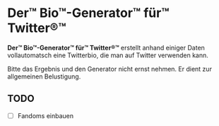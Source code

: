# Der™ Bio™-Generator™ für™ Twitter®™

**Der™ Bio™-Generator™ für™ Twitter®™** erstellt anhand einiger Daten vollautomatsch eine
Twitterbio, die man auf Twitter verwenden kann.

Bitte das Ergebnis und den Generator nicht ernst nehmen.  Er dient zur allgemeinen Belustigung.

## TODO

- [ ] Fandoms einbauen
